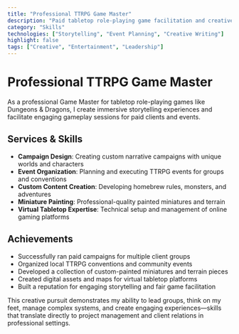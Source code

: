 ```yaml
---
title: "Professional TTRPG Game Master"
description: "Paid tabletop role-playing game facilitation and creative storytelling"
category: "Skills"
technologies: ["Storytelling", "Event Planning", "Creative Writing"]
highlight: false
tags: ["Creative", "Entertainment", "Leadership"]
---
```


# Professional TTRPG Game Master

As a professional Game Master for tabletop role-playing games like Dungeons & Dragons, I create immersive storytelling experiences and facilitate engaging gameplay sessions for paid clients and events.

## Services & Skills

- **Campaign Design**: Creating custom narrative campaigns with unique worlds and characters
- **Event Organization**: Planning and executing TTRPG events for groups and conventions
- **Custom Content Creation**: Developing homebrew rules, monsters, and adventures
- **Miniature Painting**: Professional-quality painted miniatures and terrain
- **Virtual Tabletop Expertise**: Technical setup and management of online gaming platforms

## Achievements

- Successfully ran paid campaigns for multiple client groups
- Organized local TTRPG conventions and community events
- Developed a collection of custom-painted miniatures and terrain pieces
- Created digital assets and maps for virtual tabletop platforms
- Built a reputation for engaging storytelling and fair game facilitation

This creative pursuit demonstrates my ability to lead groups, think on my feet, manage complex systems, and create engaging experiences—skills that translate directly to project management and client relations in professional settings.
